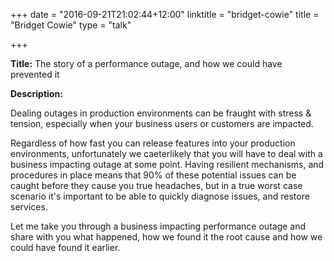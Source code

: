 +++
date = "2016-09-21T21:02:44+12:00"
linktitle = "bridget-cowie"
title = "Bridget Cowie"
type = "talk"

+++

<div class="span-15  ">
  <div class="span-15  last ">
  <p><strong>Title:</strong>
The story of a performance outage, and how we could have prevented it
</p>

<p><strong>Description:</strong></p>

<p>
Dealing outages in production environments can be fraught with stress & tension, especially when your business users or customers are impacted.

Regardless of how fast you can release features into your production environments, unfortunately we caeterlikely that you will have to deal with a business impacting outage at some point. Having resilient mechanisms, and procedures in place means that 90% of these potential issues can be caught before they cause you true headaches, but in a true worst case scenario it's important to be able to quickly diagnose issues, and restore services.


Let me take you through a business impacting performance outage and share with you what happened, how we found it the root cause and how we could have found it earlier.
</p>


  </div>
</div>

